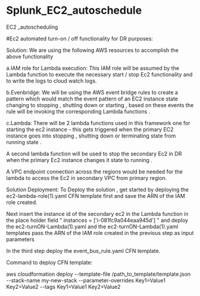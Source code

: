 # Splunk_EC2_autoschedule
EC2 _autoscheduling 

#Ec2 automated turn-on / off functionality for DR purposes:

Solution:
We are using the following AWS resources to accomplish the above functionality

a.IAM role for Lambda execution:
This IAM role will be assumed by the Lambda function to execute the necessary start / stop Ec2 functionality and to write the logs to cloud watch logs.

b.Evenbridge:
We will be using the AWS event bridge rules to create a pattern which would match the event pattern of an EC2 instance state changing to stopping , shutting down or starting , based on these events the rule will be invoking the corresponding Lambda functions .

c.Lambda:
There will be 2 lambda functions used in this framework one for starting  the ec2 instance - this gets triggered when the primary EC2 instance goes into stopping , shutting down or terminating state from running state .

A second lambda function will be used to stop the secondary Ec2 in DR when the primary Ec2 instance changes it state to running .

A VPC endpoint connection across the regions would be needed for the lambda to access the Ec2 in secondary VPC from primary region.

Solution Deployment:
To Deploy the solution , get started by deploying the ec2-lambda-role(1).yaml CFN template first and save the ARN of the IAM role created.

Next insert the instance id of the secondary ec2 in the Lambda function in the place holder field  " instances = ['i-081fc9a044eaa945d'] " and deploy the ec2-turnON-Lambda(1).yaml and the ec2-turnON-Lambda(1).yaml templates pass the ARN of the IAM role created in the previous step as input parameters

In the third step deploy the event_bus_rule.yaml CFN template.

Command to deploy CFN template:

aws cloudformation deploy --template-file /path_to_template/template.json --stack-name my-new-stack --parameter-overrides Key1=Value1 Key2=Value2 --tags Key1=Value1 Key2=Value2
